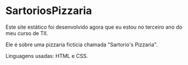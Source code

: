 # SartoriosPizzaria

Este site estático foi desenvolvido agora que eu estou no terceiro ano do meu curso de TII.

Ele é sobre uma pizzaria fictícia chamada "Sartorio's Pizzaria".

Linguagens usadas: HTML e CSS.
